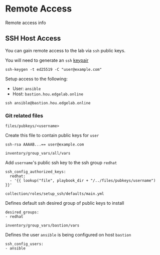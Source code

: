 # Remote Access

Remote access info

## SSH Host Access

You can gain remote access to the lab via `ssh` public keys. 

You will need to generate an `ssh` [keypair](link_to_example)

```
ssh-keygen -t ed25519 -C "user@example.com"
```

Setup access to the following:

- User: `ansible`
- Host: `bastion.hou.edgelab.online`

```
ssh ansible@bastion.hou.edgelab.online
```

### Git related files

`files/pubkeys/<username>`

Create this file to contain public keys for `user`

```
ssh-rsa AAAAB...== user@example.com
```

`inventory/group_vars/all/vars`

Add `username`'s public ssh key to the ssh group `redhat`

```
ssh_config_authorized_keys:
  redhat:
  - '{{ lookup("file", playbook_dir + "/../files/pubkeys/username") }}'
```

`collection/roles/setup_ssh/defaults/main.yml`

Defines default ssh desired group of public keys to install

```
desired_groups:
- redhat
```

`inventory/group_vars/bastion/vars`

Defines the user `ansible` is being configured on host `bastion`

```
ssh_config_users:
- ansible
```
